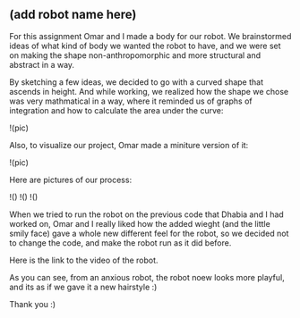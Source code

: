 ## (add robot name here)


For this assignment Omar and I made a body for our robot. We brainstormed ideas of what kind of body we wanted the robot to have, and we were set on making the shape non-anthropomorphic and more structural and abstract in a way.

By sketching a few ideas, we decided to go with a curved shape that ascends in height. And while working, we realized how the shape we chose was very mathmatical in a way, where it reminded us of graphs of integration and how to calculate the area under the curve:

!(pic)


Also, to visualize our project, Omar made a miniture version of it:

!(pic)



Here are pictures of our process:


!()
!()
!()


When we tried to run the robot on the previous code that Dhabia and I had worked on, Omar and I really liked how the added wieght (and the little smily face) gave a whole new different feel for the robot, so we decided not to change the code, and make the robot run as it did before.

Here is the link to the video of the robot.

As you can see, from an anxious robot, the robot noew looks more playful, and its as if we gave it a new hairstyle :)

Thank you :)
